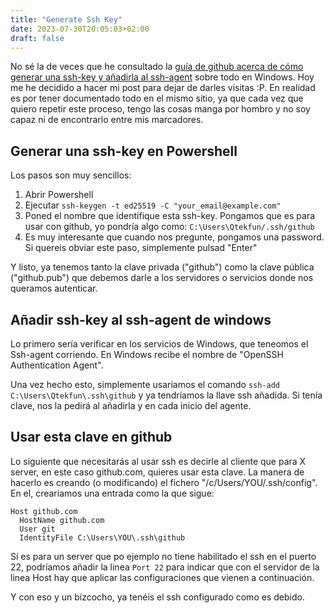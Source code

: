 ```yaml
---
title: "Generate Ssh Key"
date: 2023-07-30T20:05:03+02:00
draft: false
---
```


No sé la de veces que he consultado la [guía de github acerca de cómo generar una ssh-key y añadirla al ssh-agent](https://docs.github.com/en/authentication/connecting-to-github-with-ssh/generating-a-new-ssh-key-and-adding-it-to-the-ssh-agent)
sobre todo en Windows. Hoy me he decidido a hacer mi post para dejar de darles visitas :P. En realidad es por tener
documentado todo en el mismo sitio, ya que cada vez que quiero repetir este proceso, tengo las cosas manga por
hombro y no soy capaz ni de encontrarlo entre mis marcadores.

## Generar una ssh-key en Powershell

Los pasos son muy sencillos:

1. Abrir Powershell
2. Ejecutar `ssh-keygen -t ed25519 -C "your_email@example.com"`
3. Poned el nombre que identifique esta ssh-key. Pongamos que es para usar con github, yo pondría algo como: `C:\Users\Qtekfun/.ssh/github`
4. Es muy interesante que cuando nos pregunte, pongamos una password. Si quereis obviar este paso, simplemente
   pulsad "Enter"

Y listo, ya tenemos tanto la clave privada ("github") como la clave pública ("github.pub") que debemos darle a los
servidores o servicios donde nos queramos autenticar.

## Añadir ssh-key al ssh-agent de windows

Lo primero sería verificar en los servicios de Windows, que teneomos el Ssh-agent corriendo. En Windows recibe el
nombre de "OpenSSH Authentication Agent".

Una vez hecho esto, simplemente usaríamos el comando `ssh-add C:\Users\Qtekfun\.ssh\github` y ya tendríamos la llave
ssh añadida. Si tenía clave, nos la pedirá al añadirla y en cada inicio del agente.

## Usar esta clave en github

Lo siguiente que necesitarás al usar ssh es decirle al cliente que para X server, en este caso github.com, quieres
usar esta clave. La manera de hacerlo es creando (o modificando) el fichero "/c/Users/YOU/.ssh/config". En el,
creariamos una entrada como la que sigue:

```
Host github.com
  HostName github.com
  User git
  IdentityFile C:\Users\YOU\.ssh\github
```

Sí es para un server que po ejemplo no tiene habilitado el ssh en el puerto 22, podríamos añadir la linea `Port 22`
para indicar que con el servidor de la linea Host hay que aplicar las configuraciones que vienen a continuación.

Y con eso y un bizcocho, ya tenéis el ssh configurado como es debido.
